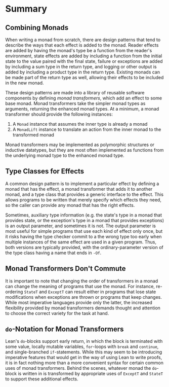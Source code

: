 # Summary

## Combining Monads

When writing a monad from scratch, there are design patterns that tend to describe the ways that each effect is added to the monad.
Reader effects are added by having the monad's type be a function from the reader's environment, state effects are added by including a function from the initial state to the value paired with the final state, failure or exceptions are added by including a sum type in the return type, and logging or other output is added by including a product type in the return type.
Existing monads can be made part of the return type as well, allowing their effects to be included in the new monad.

These design patterns are made into a library of reusable software components by defining _monad transformers_, which add an effect to some base monad.
Monad transformers take the simpler monad types as arguments, returning the enhanced monad types.
At a minimum, a monad transformer should provide the following instances:
 1. A `Monad` instance that assumes the inner type is already a monad
 2. A `MonadLift` instance to translate an action from the inner monad to the transformed monad
 
Monad transformers may be implemented as polymorphic structures or inductive datatypes, but they are most often implemented as functions from the underlying monad type to the enhanced monad type.

## Type Classes for Effects

A common design pattern is to implement a particular effect by defining a monad that has the effect, a monad transformer that adds it to another monad, and a type class that provides a generic interface to the effect.
This allows programs to be written that merely specify which effects they need, so the caller can provide any monad that has the right effects.

Sometimes, auxiliary type information (e.g. the state's type in a monad that provides state, or the exception's type in a monad that provides exceptions) is an output parameter, and sometimes it is not.
The output parameter is most useful for simple programs that use each kind of effect only once, but it risks having the type checker commit to a the wrong type too early when multiple instances of the same effect are used in a given program.
Thus, both versions are typically provided, with the ordinary-parameter version of the type class having a name that ends in `-Of`.

## Monad Transformers Don't Commute

It is important to note that changing the order of transformers in a monad can change the meaning of programs that use the monad.
For instance, re-ordering `StateT` and `ExceptT` can result either in programs that lose state modifications when exceptions are thrown or programs that keep changes.
While most imperative languages provide only the latter, the increased flexibility provided by monad transformers demands thought and attention to choose the correct variety for the task at hand.

## `do`-Notation for Monad Transformers

Lean's `do`-blocks support early return, in which the block is terminated with some value, locally mutable variables, `for`-loops with `break` and `continue`, and single-branched `if`-statements.
While this may seem to be introducing imperative features that would get in the way of using Lean to write proofs, it is in fact nothing more than a more convenient syntax for certain common uses of monad transformers.
Behind the scenes, whatever monad the `do`-block is written in is transformed by appropriate uses of `ExceptT` and `StateT` to support these additional effects.

